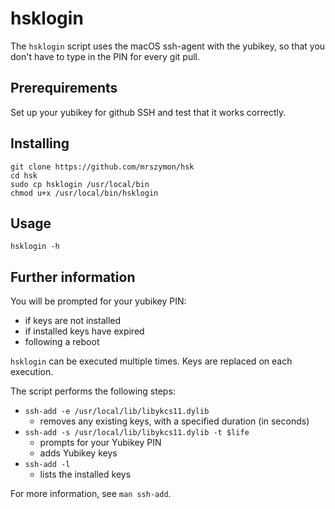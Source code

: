 # hsklogin

The `hsklogin` script uses the macOS ssh-agent with the yubikey, 
so that you don't have to type in the PIN for every git pull.

## Prerequirements

Set up your yubikey for github SSH and test that it works correctly.


## Installing

```
git clone https://github.com/mrszymon/hsk
cd hsk
sudo cp hsklogin /usr/local/bin
chmod u+x /usr/local/bin/hsklogin
```

## Usage

```
hsklogin -h
```


## Further information

You will be prompted for your yubikey PIN:
- if keys are not installed
- if installed keys have expired
- following a reboot

`hsklogin` can be executed multiple times. Keys are replaced on each execution.

The script performs the following steps:
- `ssh-add -e /usr/local/lib/libykcs11.dylib`
  - removes any existing keys, with a specified duration (in seconds)
- `ssh-add -s /usr/local/lib/libykcs11.dylib -t $life`
  - prompts for your Yubikey PIN
  - adds Yubikey keys
- `ssh-add -l`
  - lists the installed keys

For more information, see `man ssh-add`.
